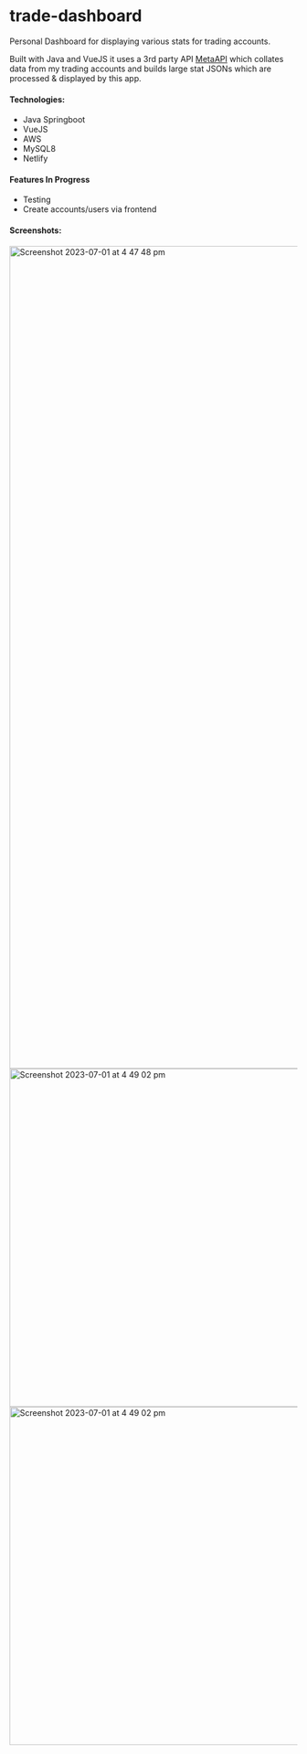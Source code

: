# trade-dashboard

Personal Dashboard for displaying various stats for trading accounts.

Built with Java and VueJS it uses a 3rd party API [MetaAPI](https://metaapi.cloud/) which collates
data from my trading accounts and builds large stat JSONs which are processed & displayed by this app.

#### Technologies:

- Java Springboot
- VueJS
- AWS
- MySQL8
- Netlify

#### Features In Progress

- Testing
- Create accounts/users via frontend

#### Screenshots:
<img width="1440" alt="Screenshot 2023-07-01 at 4 47 48 pm" src="https://github.com/jwtly10/trade-dashboard/assets/39057715/a5ff93b8-a36e-4d3a-81bf-ec3bd13557c2">

<img width="592" alt="Screenshot 2023-07-01 at 4 49 02 pm" src="https://github.com/jwtly10/trade-dashboard/assets/39057715/2d1d6610-6eed-445f-9802-b880f37257a1">

<img width="592" alt="Screenshot 2023-07-01 at 4 49 02 pm" src="https://github.com/jwtly10/trade-dashboard/assets/39057715/24022fd6-751a-42db-b757-3cc26ae421f8">
